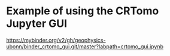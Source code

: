 # Example of using the CRTomo Jupyter GUI

https://mybinder.org/v2/gh/geophysics-ubonn/binder_crtomo_gui.git/master?labpath=crtomo_gui.ipynb
